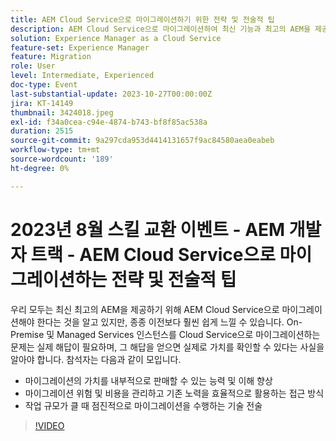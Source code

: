 ```yaml
---
title: AEM Cloud Service으로 마이그레이션하기 위한 전략 및 전술적 팁
description: AEM Cloud Service으로 마이그레이션하여 최신 기능과 최고의 AEM을 제공하고, On-Premise 및 Managed Services 인스턴스를 마이그레이션하여 Cloud Service으로 마이그레이션함으로써 마이그레이션의 가치를 더 잘 이해하고 내부적으로 판매할 수 있습니다. 마이그레이션의 위험 및 비용을 관리하고 기존 노력을 효율적으로 활용하는 접근 방법 작업이 많은 것으로 보일 때 점진적으로 마이그레이션을 수행하는 기술 전술
solution: Experience Manager as a Cloud Service
feature-set: Experience Manager
feature: Migration
role: User
level: Intermediate, Experienced
doc-type: Event
last-substantial-update: 2023-10-27T00:00:00Z
jira: KT-14149
thumbnail: 3424018.jpeg
exl-id: f34a0cea-c94e-4874-b743-bf8f85ac538a
duration: 2515
source-git-commit: 9a297cda953d4414131657f9ac84580aea0eabeb
workflow-type: tm+mt
source-wordcount: '189'
ht-degree: 0%

---
```


# 2023년 8월 스킬 교환 이벤트 - AEM 개발자 트랙 - AEM Cloud Service으로 마이그레이션하는 전략 및 전술적 팁

우리 모두는 최신 최고의 AEM을 제공하기 위해 AEM Cloud Service으로 마이그레이션해야 한다는 것을 알고 있지만, 종종 이전보다 훨씬 쉽게 느낄 수 있습니다. On-Premise 및 Managed Services 인스턴스를 Cloud Service으로 마이그레이션하는 문제는 실제 해답이 필요하며, 그 해답을 얻으면 실제로 가치를 확인할 수 있다는 사실을 알아야 합니다. 참석자는 다음과 같이 모입니다.

* 마이그레이션의 가치를 내부적으로 판매할 수 있는 능력 및 이해 향상
* 마이그레이션 위험 및 비용을 관리하고 기존 노력을 효율적으로 활용하는 접근 방식
* 작업 규모가 클 때 점진적으로 마이그레이션을 수행하는 기술 전술

>[!VIDEO](https://video.tv.adobe.com/v/3424018/?learn=on)
